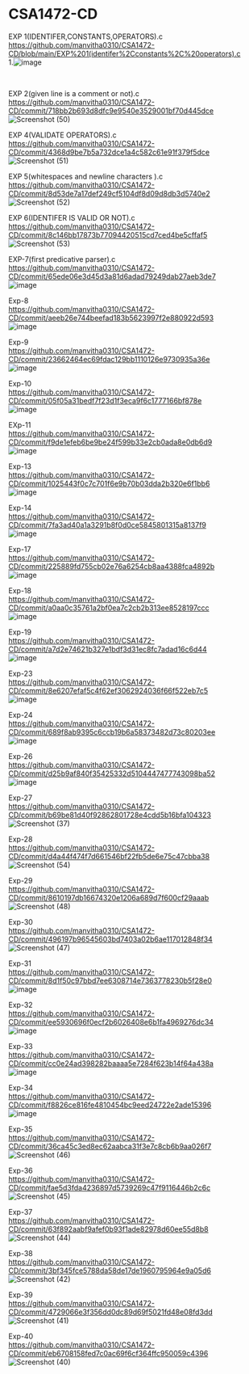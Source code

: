 # CSA1472-CD
EXP 1(IDENTIFER,CONSTANTS,OPERATORS).c<br>
https://github.com/manvitha0310/CSA1472-CD/blob/main/EXP%201(identifer%2Cconstants%2C%20operators).c<br>
1.![image](https://user-images.githubusercontent.com/113499774/216784727-db284353-8639-4a88-a852-58d7f8ef26f8.png)

<br>

EXP 2(given line is a comment or not).c<br>
https://github.com/manvitha0310/CSA1472-CD/commit/718bb2b693d8dfc9e9540e3529001bf70d445dce<br>
![Screenshot (50)](https://user-images.githubusercontent.com/113499774/216830895-2fbd3dc2-923f-424f-9516-e6fcb8122abd.png)
<br>

EXP 4(VALIDATE OPERATORS).c<br>
https://github.com/manvitha0310/CSA1472-CD/commit/4368d9be7b5a732dce1a4c582c61e91f379f5dce<br>
![Screenshot (51)](https://user-images.githubusercontent.com/113499774/216831092-01b85301-b81d-402f-b7e7-960745147fda.png)
<br>

EXP 5(whitespaces and newline characters ).c<br>
https://github.com/manvitha0310/CSA1472-CD/commit/8d53de7a17def249cf5104df8d09d8db3d5740e2<br>
![Screenshot (52)](https://user-images.githubusercontent.com/113499774/216831293-0fe0981f-5369-4211-b51c-a3a15ed178c4.png)
<br>

EXP 6(IDENTIFER IS VALID OR NOT).c<br>
https://github.com/manvitha0310/CSA1472-CD/commit/8c146bb17873b77094420515cd7ced4be5cffaf5<br>
![Screenshot (53)](https://user-images.githubusercontent.com/113499774/216831427-b7528824-278a-4db8-a874-02e2c355f169.png)
<br>

EXP-7(first predicative parser).c<br>
https://github.com/manvitha0310/CSA1472-CD/commit/65ede06e3d45d3a81d6adad79249dab27aeb3de7<br>
![image](https://user-images.githubusercontent.com/113499774/216833490-597823af-8d88-46ef-a0d7-369c4cc04db5.png)
<br>

Exp-8 <br>
https://github.com/manvitha0310/CSA1472-CD/commit/aeeb26e744beefad183b5623997f2e880922d593<br>
![image](https://user-images.githubusercontent.com/113499774/216832519-4513cc5a-5bea-4a03-a338-c5760b40c91f.png)
<br>

Exp-9 <br>
https://github.com/manvitha0310/CSA1472-CD/commit/23662464ec69fdac129bb1110126e9730935a36e<br>
![image](https://user-images.githubusercontent.com/113499774/216832610-2b91f509-f236-4999-a37b-096ffe9d5849.png)
<br>

Exp-10 <br>
https://github.com/manvitha0310/CSA1472-CD/commit/05f05a31bedf7f23d1f3eca9f6c1777166bf878e<br>
![image](https://user-images.githubusercontent.com/113499774/216832610-2b91f509-f236-4999-a37b-096ffe9d5849.png)
<br>

EXp-11 <br>
https://github.com/manvitha0310/CSA1472-CD/commit/f9de1efeb6be9be24f599b33e2cb0ada8e0db6d9<br>
![image](https://user-images.githubusercontent.com/113499774/216833515-0edef53b-a49d-4af8-9dc8-e2ab07081c52.png)
<br>

Exp-13 <br>
https://github.com/manvitha0310/CSA1472-CD/commit/1025443f0c7c701f6e9b70b03dda2b320e6f1bb6<br>
![image](https://user-images.githubusercontent.com/113499774/216787149-9847a6f6-4450-4ef6-9cd0-75d2d7421df9.png)
<br>

Exp-14 <br>
https://github.com/manvitha0310/CSA1472-CD/commit/7fa3ad40a1a3291b8f0d0ce5845801315a8137f9<br>
![image](https://user-images.githubusercontent.com/113499774/216787165-1df776e3-76b5-49e1-9e47-a3bdc3e9f901.png)
<br>

Exp-17 <br>
https://github.com/manvitha0310/CSA1472-CD/commit/225889fd755cb02e76a6254cb8aa4388fca4892b<br>
![image](https://user-images.githubusercontent.com/113499774/216833398-662d13cd-2788-4953-b310-8461afdde8af.png)
<br>

Exp-18 <br>
https://github.com/manvitha0310/CSA1472-CD/commit/a0aa0c35761a2bf0ea7c2cb2b313ee8528197ccc<br>
![image](https://user-images.githubusercontent.com/113499774/216833551-a07b0799-a3cb-4d32-9014-7b9adb1723fc.png)
<br>

Exp-19 <br>
https://github.com/manvitha0310/CSA1472-CD/commit/a7d2e74621b327e1bdf3d31ec8fc7adad16c6d44<br>
![image](https://user-images.githubusercontent.com/113499774/216833571-4c5e02a2-ef2c-4a93-a9b5-19c5f3204a24.png)
<br>

Exp-23  <br>
https://github.com/manvitha0310/CSA1472-CD/commit/8e6207efaf5c4f62ef3062924036f66f522eb7c5<br>
![image](https://user-images.githubusercontent.com/113499774/216833723-e0c6fcd4-468c-4e18-b487-dea22c5ab2ee.png)
<br>

Exp-24 <br>
https://github.com/manvitha0310/CSA1472-CD/commit/689f8ab9395c6ccb19b6a58373482d73c80203ee<br>
![image](https://user-images.githubusercontent.com/113499774/216833766-91509042-186b-4343-b0d7-991aecf1dd29.png)
<br>

Exp-26 <br>
https://github.com/manvitha0310/CSA1472-CD/commit/d25b9af840f35425332d5104447477743098ba52<br>
![image](https://user-images.githubusercontent.com/113499774/216833847-3d68ba04-bae8-464b-86cd-9e7bbc363b66.png)

Exp-27 <br>
https://github.com/manvitha0310/CSA1472-CD/commit/b69be81d40f92862801728e4cdd5b16bfa104323<br>
![Screenshot (37)](https://user-images.githubusercontent.com/113499774/216833934-e0d84078-46d9-4cad-8d9f-9f42110ae1b5.png)
<br>

Exp-28 <br>
https://github.com/manvitha0310/CSA1472-CD/commit/d4a44f474f7d661546bf22fb5de6e75c47cbba38<br>
![Screenshot (54)](https://user-images.githubusercontent.com/113499774/216834061-620df2aa-dae4-4f09-9b1f-87b9394fc332.png)
<br>

Exp-29 <br>
https://github.com/manvitha0310/CSA1472-CD/commit/8610197db16674320e1206a689d7f600cf29aaab<br>
![Screenshot (48)](https://user-images.githubusercontent.com/113499774/216834192-27b02cda-2194-41f8-acec-38d6dfd6901c.png)
<br>

Exp-30 <br>
https://github.com/manvitha0310/CSA1472-CD/commit/496197b96545603bd7403a02b6ae117012848f34<br>
![Screenshot (47)](https://user-images.githubusercontent.com/113499774/216834278-a69c8f73-0d93-4387-9b4a-fb5d1ebba4b5.png)
<br>

Exp-31 <br>
https://github.com/manvitha0310/CSA1472-CD/commit/8d1f50c97bbd7ee6308714e7363778230b5f28e0<br>
![image](https://user-images.githubusercontent.com/113499774/216835135-0387ee7b-6a94-46b4-928f-bf9550775f5b.png)
<br>

Exp-32 <br>
https://github.com/manvitha0310/CSA1472-CD/commit/ee5930696f0ecf2b6026408e6b1fa4969276dc34<br>
![image](https://user-images.githubusercontent.com/113499774/216835361-57476cc4-8544-4515-bbe5-e8f05de3bedd.png)
<br>

Exp-33 <br>
https://github.com/manvitha0310/CSA1472-CD/commit/cc0e24ad398282baaaa5e7284f623b14f64a438a<br>
![image](https://user-images.githubusercontent.com/113499774/216835388-12f0d99b-40b6-42eb-a452-85423453dcce.png)
<br>

Exp-34 <br>
https://github.com/manvitha0310/CSA1472-CD/commit/f8826ce816fe4810454bc9eed24722e2ade15396<br>
![image](https://user-images.githubusercontent.com/113499774/216835551-94f7b1c4-665a-456f-bb5d-e4bd6d8e0d75.png)
<br>

Exp-35 <br>
https://github.com/manvitha0310/CSA1472-CD/commit/36ca45c3ed8ec62aabca31f3e7c8cb6b9aa026f7<br>
![Screenshot (46)](https://user-images.githubusercontent.com/113499774/216835691-617f20cb-7dc3-466d-bd02-2ea14811566d.png)
<br>

Exp-36 <br>
https://github.com/manvitha0310/CSA1472-CD/commit/fae5d3fda4236897d5739269c47f9116446b2c6c<br>
![Screenshot (45)](https://user-images.githubusercontent.com/113499774/216835771-5911865e-970a-4a0e-96f6-4b3a9c2531d2.png)
<br>

Exp-37 <br>
https://github.com/manvitha0310/CSA1472-CD/commit/63f892aabf9afef0b93f1ade82978d60ee55d8b8<br>
![Screenshot (44)](https://user-images.githubusercontent.com/113499774/216835850-c9a0841f-856a-43bb-8730-e2a20e22863b.png)
<br>

Exp-38 <br>
https://github.com/manvitha0310/CSA1472-CD/commit/3bf345fce5788da58de17de1960795964e9a05d6<br>
![Screenshot (42)](https://user-images.githubusercontent.com/113499774/216835905-f3ae84ba-d619-4f73-b43e-ef90c098f834.png)
<br>

Exp-39 <br>
https://github.com/manvitha0310/CSA1472-CD/commit/4729066e3f356dd0dc89d69f5021fd48e08fd3dd<br>
![Screenshot (41)](https://user-images.githubusercontent.com/113499774/216835990-8f873a87-a4b3-46d5-9983-47f9e238fb95.png)
<br>

Exp-40 <br>
https://github.com/manvitha0310/CSA1472-CD/commit/eb6708158fed7c0ac69f6cf364ffc950059c4396<br>
![Screenshot (40)](https://user-images.githubusercontent.com/113499774/216836060-962432f2-50a5-4555-8930-95d2372b6ee7.png)
<br>
